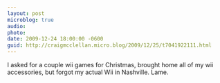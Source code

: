 ```yaml
---
layout: post
microblog: true
audio: 
photo: 
date: 2009-12-24 18:00:00 -0600
guid: http://craigmcclellan.micro.blog/2009/12/25/t7041922111.html
---
```

I asked for a couple wii games for Christmas, brought home all of my wii accessories, but forgot my actual Wii in Nashville. Lame.
